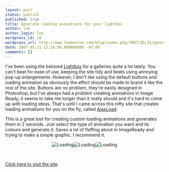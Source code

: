 ```yaml
---
layout: post
status: publish
published: true
title: Generate loading animations for your lightbox
author: lee
author_login: lee
wordpress_id: 18
wordpress_url: http://www.leemunroe.com/blog/index.php/2007/05/21/generate-loading-animations-for-your-lightbox/
date: 2007-05-21 12:16:58.000000000 -07:00
comments: []
---
```

I've been  using the beloved <a href="http://www.huddletogether.com/projects/lightbox2/">Lightbox</a> for a galleries quite a lot lately. You can't beat for ease of use, keeping the site tidy and beats using annoying pop-up enlargements. However, I don't like using the default buttons and loading animation as obviously the effort should be made to brand it like the rest of the site. Buttons are no problem, they're easily designed in Photoshop, but I've always had a problem creating animations in Image Ready, it seems to take me longer than it really should and it's hard to come up with loading ideas. That's until I came across this nifty site that creates loading animations for you on the fly, called <a href="http://www.ajaxload.info/">AjaxLoad</a>.

This is a great tool for creating custom loading animations and generates them in 2 seconds. Just select the type of animation you want and its colours and generate it. Saves a lot of flaffing about in ImageReady and trying to make a simple graphic. I recommend it.
<p align="center"><img src="http://www.leemunroe.com/wp-content/uploads/2007/11/loading.gif" alt="Loading" /><img src="http://www.leemunroe.com/wp-content/uploads/2007/11/loading2.gif" alt="Loading" /><img src="http://www.leemunroe.com/wp-content/uploads/2007/11/loading3.gif" alt="Loading" /></p>
<p class="blogimg">&nbsp;</p>
<a href="http://www.ajaxload.info/">Click here to visit the site  </a>
